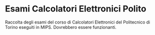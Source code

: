 # Esami Calcolatori Elettronici Polito
Raccolta degli esami del corso di Calcolatori Elettronici del Politecnico di Torino eseguiti in MIPS.
Dovrebbero essere funzionanti.
